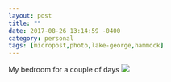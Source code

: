 ```yaml
---
layout: post
title: ""
date: 2017-08-26 13:14:59 -0400
category: personal
tags: [micropost,photo,lake-george,hammock]
---
```


My bedroom for a couple of days ![](https://thecave-com.s3.amazonaws.com/Photo-2017-08-26-13-13-zihSmzHOE2wCyBIKBueY.jpg)

